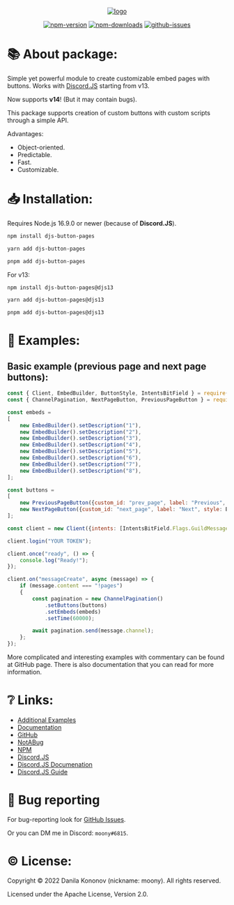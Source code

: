 <div align = "center">
    <br />
    <p>
        <a href = "https://i-moony.github.io/djs-button-pages/"><img src = "https://user-images.githubusercontent.com/80977522/174433134-54e6e9f6-b618-4d94-8552-5b5ba3c22a88.png" alt = "logo" /></a>
    </p>
    <p>
        <a href = "https://www.npmjs.com/package/djs-button-pages"><img src = "https://img.shields.io/npm/v/djs-button-pages?color=FF4433&style=flat-square" alt = "npm-version" /></a>
        <a href = "https://www.npmjs.com/package/djs-button-pages"><img src = "https://img.shields.io/npm/dt/djs-button-pages?color=FF4433&style=flat-square" alt = "npm-downloads" /></a>
        <a href = "https://github.com/i-Moony/djs-button-pages"><img src = "https://img.shields.io/github/issues/i-Moony/djs-button-pages?color=FF4433&style=flat-square" alt = "github-issues" /></a>
    </p>
</div>

# 📚 About package:

Simple yet powerful module to create customizable embed pages with buttons. Works with [Discord.JS](https://www.npmjs.com/package/discord.js?source=post_page-----7b5fe27cb6fa----------------------) starting from v13.

Now supports **v14**!
(But it may contain bugs).

This package supports creation of custom buttons with custom scripts through a simple API.

Advantages:
* Object-oriented.
* Predictable.
* Fast.
* Customizable.

# 📥 Installation:

Requires Node.js 16.9.0 or newer (because of **Discord.JS**).
```bash
npm install djs-button-pages
```
```bash
yarn add djs-button-pages
```
```bash
pnpm add djs-button-pages
```

For v13:
```bash
npm install djs-button-pages@djs13
```
```bash
yarn add djs-button-pages@djs13
```
```bash
pnpm add djs-button-pages@djs13
```

# 📃 Examples:

## Basic example (previous page and next page buttons):
```javascript
const { Client, EmbedBuilder, ButtonStyle, IntentsBitField } = require("discord.js");
const { ChannelPagination, NextPageButton, PreviousPageButton } = require("djs-button-pages");

const embeds =
[
    new EmbedBuilder().setDescription("1"),
    new EmbedBuilder().setDescription("2"),
    new EmbedBuilder().setDescription("3"),
    new EmbedBuilder().setDescription("4"),
    new EmbedBuilder().setDescription("5"),
    new EmbedBuilder().setDescription("6"),
    new EmbedBuilder().setDescription("7"),
    new EmbedBuilder().setDescription("8"),
];

const buttons = 
[
    new PreviousPageButton({custom_id: "prev_page", label: "Previous", style: ButtonStyle.Success}),
    new NextPageButton({custom_id: "next_page", label: "Next", style: ButtonStyle.Success}),
];

const client = new Client({intents: [IntentsBitField.Flags.GuildMessages, IntentsBitField.Flags.Guilds, IntentsBitField.Flags.MessageContent]});

client.login("YOUR TOKEN");

client.once("ready", () => {
    console.log("Ready!");
});

client.on("messageCreate", async (message) => {
    if (message.content === "!pages")
    {
        const pagination = new ChannelPagination()
            .setButtons(buttons)
            .setEmbeds(embeds)
            .setTime(60000);

        await pagination.send(message.channel);
    };
});
```

More complicated and interesting examples with commentary can be found at GitHub page.
There is also documentation that you can read for more information.

# ❔ Links:
* [Additional Examples](https://github.com/i-Moony/djs-button-pages/tree/djs13/examples)
* [Documentation](https://i-moony.github.io/djs-button-pages/)
* [GitHub](https://github.com/i-Moony/djs-button-pages)
* [NotABug](https://notabug.org/m00ny/djs-button-pages)
* [NPM](https://www.npmjs.com/package/djs-button-pages)
* [Discord.JS](https://discord.js.org/)
* [Discord.JS Documenation](https://discord.js.org/#/docs/)
* [Discord.JS Guide](https://discordjs.guide/)

# 🐛 Bug reporting
For bug-reporting look for [GitHub Issues](https://github.com/i-Moony/djs-button-pages/issues).

Or you can DM me in Discord: `moony#6815`.

# © License:
Copyright © 2022 Danila Kononov (nickname: moony). All rights reserved.

Licensed under the Apache License, Version 2.0.